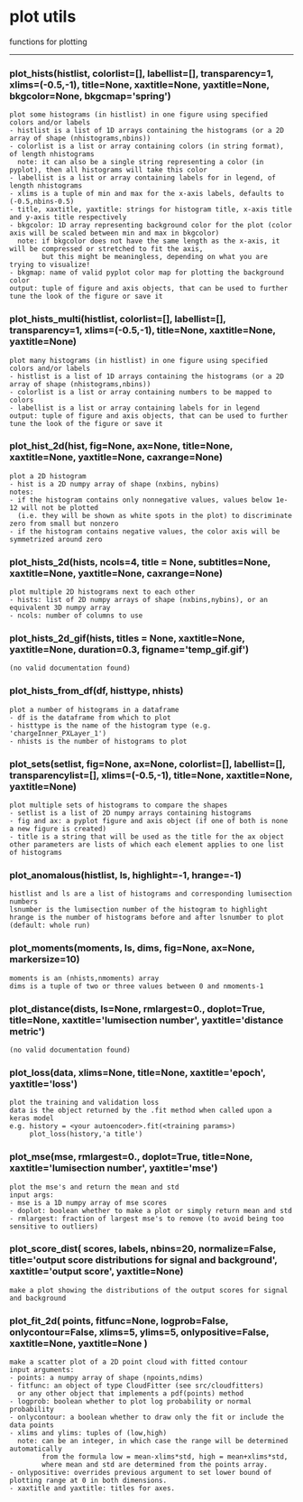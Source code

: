 # plot utils  
  
functions for plotting 
- - -
  
  
### plot\_hists(histlist, colorlist=[], labellist=[], transparency=1, xlims=(-0.5,-1), title=None, xaxtitle=None, yaxtitle=None, bkgcolor=None, bkgcmap='spring')  
```text  
plot some histograms (in histlist) in one figure using specified colors and/or labels  
- histlist is a list of 1D arrays containing the histograms (or a 2D array of shape (nhistograms,nbins))  
- colorlist is a list or array containing colors (in string format), of length nhistograms  
  note: it can also be a single string representing a color (in pyplot), then all histograms will take this color  
- labellist is a list or array containing labels for in legend, of length nhistograms  
- xlims is a tuple of min and max for the x-axis labels, defaults to (-0.5,nbins-0.5)  
- title, xaxtitle, yaxtitle: strings for histogram title, x-axis title and y-axis title respectively  
- bkgcolor: 1D array representing background color for the plot (color axis will be scaled between min and max in bkgcolor)  
  note: if bkgcolor does not have the same length as the x-axis, it will be compressed or stretched to fit the axis,  
        but this might be meaningless, depending on what you are trying to visualize!  
- bkgmap: name of valid pyplot color map for plotting the background color  
output: tuple of figure and axis objects, that can be used to further tune the look of the figure or save it  
```  
  
  
### plot\_hists\_multi(histlist, colorlist=[], labellist=[], transparency=1, xlims=(-0.5,-1), title=None, xaxtitle=None, yaxtitle=None)  
```text  
plot many histograms (in histlist) in one figure using specified colors and/or labels  
- histlist is a list of 1D arrays containing the histograms (or a 2D array of shape (nhistograms,nbins))  
- colorlist is a list or array containing numbers to be mapped to colors  
- labellist is a list or array containing labels for in legend  
output: tuple of figure and axis objects, that can be used to further tune the look of the figure or save it  
```  
  
  
### plot\_hist\_2d(hist, fig=None, ax=None, title=None, xaxtitle=None, yaxtitle=None, caxrange=None)  
```text  
plot a 2D histogram  
- hist is a 2D numpy array of shape (nxbins, nybins)  
notes:  
- if the histogram contains only nonnegative values, values below 1e-12 will not be plotted  
  (i.e. they will be shown as white spots in the plot) to discriminate zero from small but nonzero  
- if the histogram contains negative values, the color axis will be symmetrized around zero  
```  
  
  
### plot\_hists\_2d(hists, ncols=4, title = None, subtitles=None, xaxtitle=None, yaxtitle=None, caxrange=None)  
```text  
plot multiple 2D histograms next to each other  
- hists: list of 2D numpy arrays of shape (nxbins,nybins), or an equivalent 3D numpy array  
- ncols: number of columns to use  
```  
  
  
### plot\_hists\_2d\_gif(hists, titles = None, xaxtitle=None, yaxtitle=None, duration=0.3, figname='temp\_gif.gif')  
```text  
(no valid documentation found)  
```  
  
  
### plot\_hists\_from\_df(df, histtype, nhists)  
```text  
plot a number of histograms in a dataframe  
- df is the dataframe from which to plot  
- histtype is the name of the histogram type (e.g. 'chargeInner_PXLayer_1')  
- nhists is the number of histograms to plot  
```  
  
  
### plot\_sets(setlist, fig=None, ax=None, colorlist=[], labellist=[], transparencylist=[], xlims=(-0.5,-1), title=None, xaxtitle=None, yaxtitle=None)  
```text  
plot multiple sets of histograms to compare the shapes  
- setlist is a list of 2D numpy arrays containing histograms  
- fig and ax: a pyplot figure and axis object (if one of both is none a new figure is created)  
- title is a string that will be used as the title for the ax object  
other parameters are lists of which each element applies to one list of histograms  
```  
  
  
### plot\_anomalous(histlist, ls, highlight=-1, hrange=-1)  
```text  
histlist and ls are a list of histograms and corresponding lumisection numbers  
lsnumber is the lumisection number of the histogram to highlight  
hrange is the number of histograms before and after lsnumber to plot (default: whole run)  
```  
  
  
### plot\_moments(moments, ls, dims, fig=None, ax=None, markersize=10)  
```text  
moments is an (nhists,nmoments) array  
dims is a tuple of two or three values between 0 and nmoments-1  
```  
  
  
### plot\_distance(dists, ls=None, rmlargest=0., doplot=True, title=None, xaxtitle='lumisection number', yaxtitle='distance metric')  
```text  
(no valid documentation found)  
```  
  
  
### plot\_loss(data, xlims=None, title=None, xaxtitle='epoch', yaxtitle='loss')  
```text  
plot the training and validation loss  
data is the object returned by the .fit method when called upon a keras model  
e.g. history = <your autoencoder>.fit(<training params>)  
     plot_loss(history,'a title')  
```  
  
  
### plot\_mse(mse, rmlargest=0., doplot=True, title=None, xaxtitle='lumisection number', yaxtitle='mse')  
```text  
plot the mse's and return the mean and std  
input args:  
- mse is a 1D numpy array of mse scores  
- doplot: boolean whether to make a plot or simply return mean and std  
- rmlargest: fraction of largest mse's to remove (to avoid being too sensitive to outliers)  
```  
  
  
### plot\_score\_dist( scores, labels, nbins=20, normalize=False, title='output score distributions for signal and background', xaxtitle='output score', yaxtitle=None)  
```text  
make a plot showing the distributions of the output scores for signal and background  
```  
  
  
### plot\_fit\_2d( points, fitfunc=None, logprob=False, onlycontour=False, xlims=5, ylims=5, onlypositive=False, xaxtitle=None, yaxtitle=None )  
```text  
make a scatter plot of a 2D point cloud with fitted contour  
input arguments:  
- points: a numpy array of shape (npoints,ndims)  
- fitfunc: an object of type CloudFitter (see src/cloudfitters)   
  or any other object that implements a pdf(points) method  
- logprob: boolean whether to plot log probability or normal probability  
- onlycontour: a boolean whether to draw only the fit or include the data points  
- xlims and ylims: tuples of (low,high)  
  note: can be an integer, in which case the range will be determined automatically  
        from the formula low = mean-xlims*std, high = mean+xlims*std,  
        where mean and std are determined from the points array.  
- onlypositive: overrides previous argument to set lower bound of plotting range at 0 in both dimensions.  
- xaxtitle and yaxtitle: titles for axes.  
```  
  
  
